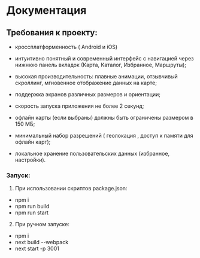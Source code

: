 # Документация

## Требования к проекту:
- кроссплатформенность ( Android и iOS)
- интуитивно понятный и современный интерфейс с навигацией через нижнюю панель вкладок (Карта, Каталог, Избранное, Маршруты);

- высокая производительность: плавные анимации, отзывчивый скроллинг, мгновенное отображение данных на карте;

- поддержка экранов различных размеров и ориентации;

- скорость запуска приложения не более 2 секунд;

- офлайн карты (если выбраны) должны быть ограничены размером в 150 МБ;

- минимальный набор разрешений ( геолокация , доступ к памяти для офлайн карт);

- локальное хранение пользовательских данных (избранное, настройки).

### Запуск:
1. При использовании скриптов package.json:
- npm i
- npm run build
- npm run start

2. При ручном запуске:
- npm i
- next build --webpack
- next start -p 3001
